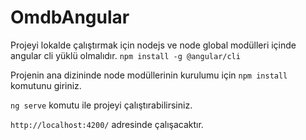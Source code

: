 # OmdbAngular

Projeyi lokalde çalıştırmak için nodejs ve node global modülleri içinde angular cli yüklü olmalıdır. `npm install -g @angular/cli`

Projenin ana dizininde node modüllerinin kurulumu için `npm install` komutunu giriniz.

`ng serve` komutu ile projeyi çalıştırabilirsiniz.

`http://localhost:4200/` adresinde çalışacaktır.

